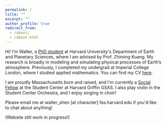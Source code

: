 ```yaml
---
permalink: /
title: ""
excerpt: ""
author_profile: true
redirect_from: 
  - /about/
  - /about.html
---
```


Hi! I’m Walter, a [PhD student](https://eps.harvard.edu/people/walter-shen) at Harvard University's Department of Earth and Planetary Sciences, where I am advised by Prof. Zhiming Kuang. My research is broadly in modeling and simulating physical processes of Earth’s atmosphere. Previously, I completed my undergrad at Imperial College London, where I studied applied mathematics. You can find my CV [here](https://shenwalter.github.io/files/Walter_Shen_CV_Aug_2023.pdf).

I am proudly Massachusetts born and raised, and I'm currently a [Social Fellow](https://engage.gsas.harvard.edu/news/282632#:~:text=Walter%20Shen) at the Student Center at Harvard Griffin GSAS. I also play violin in the Student Center Orchestra, and I enjoy singing in choir!

Please email me at walter_shen [at character] fas.harvard.edu if you'd like to chat about anything!

(Website still work in progress!)
